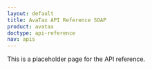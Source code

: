 ```yaml
---
layout: default
title: AvaTax API Reference SOAP
product: avatax
doctype: api-reference
nav: apis
---
```


This is a placeholder page for the API reference.
